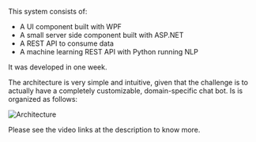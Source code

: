 This system consists of:

- A UI component built with WPF
- A small server side component built with ASP.NET
- A REST API to consume data
- A machine learning REST API with Python running NLP

It was developed in one week.

The architecture is very simple and intuitive, given that the challenge is to actually have a completely customizable, domain-specific chat bot. Is is organized as follows:

![Architecture](https://drive.google.com/file/d/1RB7em2lb0JpkKTpBbm56EHngfIjH_h3d/view?usp=sharing)

Please see the video links at the description to know more.
